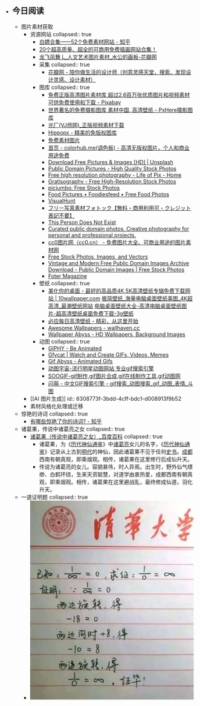 - ## 今日阅读
	- 图片素材获取
		- 资源网站
		  collapsed:: true
			- [白嫖合集——52个免费素材网站 - 知乎](https://zhuanlan.zhihu.com/p/436396429)
			- [20个超高质量、超全的可商用免费插画网站合集！](https://view.inews.qq.com/a/20220613A0A33R00)
			- [龙飞凤舞 L_人文艺术图片素材_水公的画板-花瓣网](https://huaban.com/boards/13626393)
			- 采集
			  collapsed:: true
				- [花瓣网 - 陪你做生活的设计师（创意灵感天堂，搜索、发现设计灵感、设计素材）](https://huaban.com/follow)
			- 图库
			  collapsed:: true
				- [免费正版高清图片素材库 超过2.6百万张优质图片和视频素材可供免费使用和下载 - Pixabay](https://pixabay.com/zh/)
				- [世界著名的免费摄影图库 素材中国, 高清壁纸 - PxHere摄影图库](https://pxhere.com/)
				- [光厂(VJ师网)_正版视频素材下载](https://www.vjshi.com/)
				- [Hippopx - 精美的免版权图库](https://www.hippopx.com/zh)
				- [免费素材图片](https://www.pexels.com/zh-cn/)
				- [首页 - colorhub.me(调色板) - 高清无版权图片，个人和商业用途免费](https://colorhub.me/)
				- [Download Free Pictures & Images [HD] | Unsplash](https://unsplash.com/images)
				- [Public Domain Pictures - High Quality Stock Photos](https://pickupimage.com/)
				- [Free high resolution photography - Life of Pix - Home](https://www.lifeofpix.com/)
				- [Gratisography - Free High-Resolution Stock Photos](https://gratisography.com/)
				- [picjumbo: Free Stock Photos](https://picjumbo.com/)
				- [Food Pictures • Foodiesfeed • Free Food Photos](https://www.foodiesfeed.com/)
				- [VisualHunt](https://visualhunt.com/)
				- [フリー写真素材フォトック【無料・商用利用可・クレジット表記不要】](https://www.photock.jp/)
				- [This Person Does Not Exist](https://thispersondoesnotexist.com/)
				- [Curated public domain photos. Creative photography for personal and professional projects.](https://skuawk.com/)
				- [cc0图片网（cc0.cn） - 免费图片大全、可商业用途的图片素材网](https://cc0.cn/?from=thosefree.com)
				- [Free Stock Photos, Images, and Vectors](https://www.stockvault.net/)
				- [Vintage and Modern Free Public Domain Images Archive Download - Public Domain Images | Free Stock Photos](https://www.publicdomainarchive.com/)
				- [Foter Magazine](https://foter.com/)
			- 壁纸
			  collapsed:: true
				- [美化你的桌面 - 最好的高品质4K,5K高清壁纸专辑免费下载网站 | 10wallpaper.com](https://10wallpaper.com/cn/)
				  [极简壁纸_海量电脑桌面壁纸美图_4K超高清_最潮壁纸网站](https://bz.zzzmh.cn/index)
				  [电脑桌面壁纸大全-高清电脑桌面壁纸图片-超高清壁纸桌面免费下载-3g壁纸](https://desk.3gbizhi.com/)
				- [必应每日高清壁纸 - 精彩，从这里开始](https://bing.ioliu.cn/)
				- [Awesome Wallpapers - wallhaven.cc](https://wallhaven.cc/)
				- [Wallpaper Abyss - HD Wallpapers, Background Images](https://wall.alphacoders.com/)
			- 动图
			  collapsed:: true
				- [GIPHY - Be Animated](https://giphy.com/)
				- [Gfycat | Watch and Create GIFs, Videos, Memes](https://gfycat.com/)
				- [Gif Abyss - Animated Gifs](https://gifs.alphacoders.com/)
				- [动图宇宙-流行明星动图网站 专业gif搜索引擎](https://www.dongtu.com/)
				- [SOOGIF-gif制作,gif图片合成,gif在线制作工具,gif动图网](https://www.soogif.com/)
				- [闪萌 - 中文GIF搜索引擎 - gif搜索_动图搜索_gif_动图_表情_斗图](http://www.weshineapp.com/)
		- [[AI 图片生成]]
		  id:: 6308773f-3bdd-4cff-bdc1-d008913f9b52
		- 素材风格化处理或迁移
	- 惊艳的诗词
	  collapsed:: true
		- [有哪些惊艳了你的诗词? - 知乎](https://www.zhihu.com/question/540593885)
	- 诸葛果，传说中诸葛亮之女
	  collapsed:: true
		- [诸葛果（传说中诸葛亮之女）_百度百科](https://baike.baidu.com/item/%E8%AF%B8%E8%91%9B%E6%9E%9C/10426493?lemmaFrom=lemma_relation_starMap)
		  collapsed:: true
			- 诸葛果，为《[历代神仙通鉴](https://baike.baidu.com/item/%E5%8E%86%E4%BB%A3%E7%A5%9E%E4%BB%99%E9%80%9A%E9%89%B4/2169900)》中[诸葛亮](https://baike.baidu.com/item/%E8%AF%B8%E8%91%9B%E4%BA%AE/21048)女儿的名字，《[历代神仙通鉴](https://baike.baidu.com/item/%E5%8E%86%E4%BB%A3%E7%A5%9E%E4%BB%99%E9%80%9A%E9%89%B4/2169900)》记录从上古到[明代](https://baike.baidu.com/item/%E6%98%8E%E4%BB%A3/1315386)的神仙，因此诸葛果不见于任何[史书](https://baike.baidu.com/item/%E5%8F%B2%E4%B9%A6/7654662)。[成都](https://baike.baidu.com/item/%E6%88%90%E9%83%BD/128473)西南有朝真观，即乘烟观。相传，诸葛果在这里修行后成仙升天。
			- 传说为诸葛亮的女儿。容貌甚伟，时人异焉。出生时，野外仙气缥缈、白鹤环绕，生来天资聪慧，对道学由衷热爱，成都西南有朝真观，即乘烟观。相传，诸葛果在这里避战乱，最终修成仙道，羽化升天。
	- 一道证明题
	  collapsed:: true
		- ![76c28a72b99ad3a39510d964b79424a.jpg](../assets/76c28a72b99ad3a39510d964b79424a_1661433695248_0.jpg)